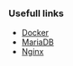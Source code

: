 ### Usefull links
- [Docker](https://docs.docker.com/reference/)
- [MariaDB](https://mariadb.com/kb/en/creating-a-custom-container-image/)
- [Nginx](https://nginx.org/en/docs/beginners_guide.html)
